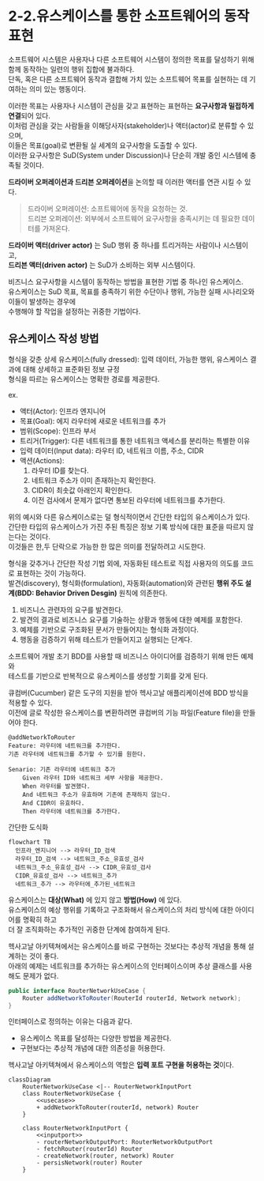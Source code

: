 # 2-2.유스케이스를 통한 소프트웨어의 동작 표현

소프트웨어 시스템은 사용자나 다른 소프트웨어 시스템이 정의한 목표를 달성하기 위해<br/>
함께 동작하는 일련의 행위 집합에 불과하다.<br/>
단독, 혹은 다른 소프트웨어 동작과 결합해 가치 있는 소프트웨어 목표를 실현하는 데 기여하는 의미 있는 행동이다.<br/>

이러한 목표는 사용자나 시스템이 관심을 갖고 표현하는 표현하는 **요구사항과 밀접하게 연결**되어 있다.<br/>
이처럼 관심을 갖는 사람들을 이해당사자(stakeholder)나 액터(actor)로 분류할 수 있으며,<br/>
이들은 목표(goal)로 변환될 실 세계의 요구사항을 도출할 수 있다.<br/>
이러한 요구사항은 SuD(System under Discussion)나 단순히 개발 중인 시스템에 충족될 것이다.<br/>

**드라이버 오퍼레이션과 드리븐 오퍼레이션**을 논의할 때 이러한 액터를 연관 시킬 수 있다.<br/>

> 드라이버 오퍼레이션: 소프트웨어에 동작을 요청하는 것.<br/>
> 드리븐 오퍼레이션: 외부에서 소프트웨어 요구사항을 충족시키는 데 필요한 데이터를 가져온다.<br/>

**드라이버 액터(driver actor)** 는 SuD 행위 중 하나를 트리거하는 사람이나 시스템이고,<br/>
**드리븐 액터(driven actor)** 는 SuD가 소비하는 외부 시스템이다.<br/>

비즈니스 요구사항을 시스템이 동작하는 방법을 표현한 기법 중 하나인 유스케이스.<br/>
유스케이스는 SuD 목표, 목표를 충족하기 위한 수단이나 행위, 가능한 실패 시나리오와 이들이 발생하는 경우에<br/>
수행해야 할 작업을 설정하는 귀중한 기법이다.<br/>

## 유스케이스 작성 방법

형식을 갖춘 상세 유스케이스(fully dressed): 입력 데이터, 가능한 행위, 유스케이스 결과에 대해 상세하고 표준화된 정보 규정<br/>
형식을 따르는 유스케이스는 명확한 경로를 제공한다.<br/>

ex.<br/>
- 액터(Actor): 인프라 엔지니어
- 목표(Goal): 에지 라우터에 새로운 네트워크를 추가
- 범위(Scope): 인프라 부서
- 트리거(Trigger): 다른 네트워크를 통한 네트워크 액세스를 분리하는 특별한 이유
- 입력 데이터(Input data): 라우터 ID, 네트워크 이름, 주소, CIDR
- 액션(Actions):
  1. 라우터 ID를 찾는다.
  2. 네트워크 주소가 이미 존재하는지 확인한다.
  3. CIDR이 최솟값 아래인지 확인한다.
  4. 이전 검사에서 문제가 없다면 통보된 라우터에 네트워크를 추가한다.

위의 예시와 다른 유스케이스로는 덜 형식적이면서 간단한 타입의 유스케이스가 있다.<br/>
간단한 타입의 유스케이스가 가진 주된 특징은 정보 기록 방식에 대한 표준을 따르지 않는다는 것이다.<br/>
이것들은 한,두 단락으로 가능한 한 많은 의미를 전달하려고 시도한다.<br/>

형식을 갖추거나 간단한 작성 기법 외에, 자동화된 테스트로 직접 사용자의 의도를 코드로 표현하는 것이 가능하다.<br/>
발견(discovery), 형식화(formulation), 자동화(automation)와 관련된 **행위 주도 설계(BDD: Behavior Driven Desgin)** 원칙에 의존한다.<br/>

1. 비즈니스 관련자의 요구를 발견한다.
2. 발견의 결과로 비즈니스 요구를 기술하는 상황과 행동에 대한 예제를 포함한다.
3. 예제를 기반으로 구조화된 문서가 만들어지는 형식화 과정이다.
4. 행동을 검증하기 위해 테스트가 만들어지고 실행되는 단계다.

소프트웨어 개발 초기 BDD를 사용할 때 비즈니스 아이디어를 검증하기 위해 만든 예제와<br/>
테스트를 기반으로 반복적으로 유스케이스를 생성할 기회를 갖게 된다.<br/>

큐컴버(Cucumber) 같은 도구의 지원을 받아 헥사고날 애플리케이션에 BDD 방식을 적용할 수 있다.<br/>
이전에 글로 작성한 유스케이스를 변환하려면 큐컴버의 기능 파일(Feature file)을 만들어야 한다.<br/>

```gherkin
@addNetworkToRouter
Feature: 라우터에 네트워크를 추가한다.
기존 라우터에 네트워크를 추가할 수 있기를 원한다.

Senario: 기존 라우터에 네트워크 추가
    Given 라우터 ID와 네트워크 세부 사항을 제공한다.
    When 라우터를 발견했다.
    And 네트워크 주소가 유효하며 기존에 존재하지 않는다.
    And CIDR이 유효하다.
    Then 라우터에 네트워크를 추가한다.
```

간단한 도식화

```mermaid
flowchart TB
  인프라_엔지니어 --> 라우터_ID_검색
  라우터_ID_검색 --> 네트워크_주소_유효성_검사
  네트워크_주소_유효성_검사 --> CIDR_유효성_검사
  CIDR_유효성_검사 --> 네트워크_추가
  네트워크_추가 --> 라우터에_추가된_네트워크
```

유스케이스는 **대상(What)** 에 있지 않고 **방법(How)** 에 있다.<br/>
유스케이스의 예상 행위를 기록하고 구조화해서 유스케이스의 처리 방식에 대한 아이디어를 명확히 하고<br/>
더 잘 조직화하는 추가적인 귀중한 단계에 참여하게 된다.<br/>

헥사고날 아키텍쳐에서는 유스케이스를 바로 구현하는 것보다는 추상적 개념을 통해 설계하는 것이 좋다.<br/>
아래의 예제는 네트워크를 추가하는 유스케이스의 인터페이스이며 추상 클래스를 사용해도 문제가 없다.<br/>

```java
public interface RouterNetworkUseCase {
    Router addNetworkToRouter(RouterId routerId, Network network);
}
```

인터페이스로 정의하는 이유는 다음과 같다.<br/>

- 유스케이스 목표를 달성하는 다양한 방법을 제공한다.
- 구현보다는 추상적 개념에 대한 의존성을 허용한다.

헥사고날 아키텍쳐에서 유스케이스의 역할은 **입력 포트 구현을 허용하는 것**이다.<br/>

```mermaid
classDiagram
    RouterNetworkUseCase <|-- RouterNetworkInputPort
    class RouterNetworkUseCase {
        <<usecase>>
        + addNetworkToRouter(routerId, network) Router
    }

    class RouterNetworkInputPort {
        <<inputport>>
        - routerNetworkOutputPort: RouterNetworkOutputPort
        - fetchRouter(routerId) Router
        - createNetwork(router, network) Router
        - persisNetwork(router) Router
    }
```